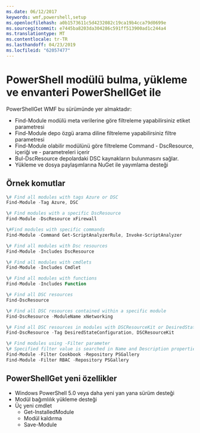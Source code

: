 ```yaml
---
ms.date: 06/12/2017
keywords: wmf,powershell,setup
ms.openlocfilehash: a0b1573611c5d4232082c19ca19b4cca79d0699e
ms.sourcegitcommit: e7445ba8203da304286c591ff513900ad1c244a4
ms.translationtype: MT
ms.contentlocale: tr-TR
ms.lasthandoff: 04/23/2019
ms.locfileid: "62057477"
---
```

# <a name="powershell-module-discovery-install-and-inventory-with-powershellget"></a>PowerShell modülü bulma, yükleme ve envanteri PowerShellGet ile

PowerShellGet WMF bu sürümünde yer almaktadır:
-   Find-Module modülü meta verilerine göre filtreleme yapabilirsiniz etiket parametresi
-   Find-Module depo özgü arama diline filtreleme yapabilirsiniz filtre parametresi
-   Find-Module olabilir modülünü göre filtreleme Command - DscResource, içeriği ve - parametreleri içerir
-   Bul-DscResource depolardaki DSC kaynakların bulunmasını sağlar.
-   Yükleme ve dosya paylaşımlarına NuGet ile yayımlama desteği

## <a name="example-commands"></a>Örnek komutlar
```powershell
\# Find all modules with tags Azure or DSC
Find-Module -Tag Azure, DSC

\# Find modules with a specific DscResource
Find-Module -DscResource xFirewall

\#Find modules with specific commands
Find-Module -Command Get-ScriptAnalyzerRule, Invoke-ScriptAnalyzer

\# Find all modules with Dsc resources
Find-Module -Includes DscResource

\# Find all modules with cmdlets
Find-Module -Includes Cmdlet

\# Find all modules with functions
Find-Module -Includes Function

\# Find all DSC resources
Find-DscResource

\# Find all DSC resources contained within a specific module
Find-DscResource -ModuleName xNetworking

\# Find all DSC resources in modules with DSCResourceKit or DesiredStateConfiguration
Find-DscResource -Tag DesiredStateConfiguration, DSCResourceKit

\# Find modules using -Filter parameter
\# Specified filter value is searched in Name and Description properties
Find-Module -Filter Cookbook -Repository PSGallery
Find-Module -Filter RBAC -Repository PSGallery
```

## <a name="new-features-in-powershellget"></a>PowerShellGet yeni özellikler
-   Windows PowerShell 5.0 veya daha yeni yan yana sürüm desteği
-   Modül bağımlılık yükleme desteği
-   Üç yeni cmdlet
    -   Get-InstalledModule
    -   Modül kaldırma
    -   Save-Module
